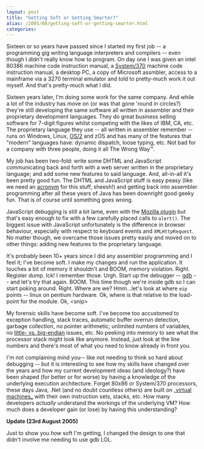 ```yaml
---
layout: post
title: "Getting Soft or Getting Smarter?"
alias: /2005/08/getting-soft-or-getting-smarter.html
categories:
---
```

Sixteen or so years have passed since I started my first job -- a programming gig writing language interpreters and compilers -- even though I didn't really know how to program. On day one I was given an intel 80386 machine code instruction manual, a [System/370](http://en.wikipedia.org/wiki/System/370) machine code instruction manual, a desktop PC, a copy of Microsoft assmbler, access to a mainframe via a 3270 terminal emulator and told to pretty-much work it out myself. And that's pretty-much what I did.

Sixteen years later, I'm doing some work for the same company. And while a lot of the industry has move on (or was that gone 'round in circles?) they're still developing the same software all written in assembler and their proprietary development languages. They do great business selling software for 7-digit figures whilst competing with the likes of IBM, CA, etc. The proprietary language they use -- all written in assembler remember -- runs on Windows, Linux, [OS/2](http://en.wikipedia.org/wiki/Os2) and zOS and has many of the features that "modern" languages have: dynamic dispatch, loose typing, etc. Not bad for a company with three people, doing it all The Wrong Way&trade;.

My job has been two-fold: write some DHTML and JavaScript communicating back and forth with a web server written in the proprietary language; and add some new features to said language. And, all-in-all it's been pretty good fun. The DHTML and JavaScript stuff is easy peasy (like we need an [acronym](http://en.wikipedia.org/wiki/AJAX) for this stuff, sheesh!) and getting back into assembler programming after all these years of Java has been downright good geeky fun. That is of course until something goes wrong.

JavaScript debugging is still a bit lame, even with the [Mozilla plugin](http://www.mozilla.org/projects/venkman/) but that's easy enough to fix with a few carefully placed calls to `alert()`. The biggest issue with JavaScript unfortunately is the difference in browser behaviour, especially with respect to keyboard events and `XMLHttpRequest`. No matter though, we overcame those issues pretty easily and moved on to other things: adding new features to the proprietary language.

It's probably been 10+ years since I did any assembler programming and I feel it; I've become soft. I make my changes and run the application. It touches a bit of memory it shouldn't and BOOM, memory violation. Right. Register dump. Ick! I remember those. Urgh. Start up the debugger -- [gdb](http://www.gnu.org/software/gdb/gdb.html) -- and let's try that again. BOOM. This time though we're inside gdb so I can start poking around. Right. Where are we? Hmm...let's look at where `eip` points -- linux on pentium hardware. Ok, where is that relative to the load-point for the module. Ok, &lt;snip&gt;

My forensic skills have become soft. I've become too accustomed to exception handling, stack traces, automatic buffer overrun detection, garbage collection, no pointer arithmetic; unlimited numbers of variables, no [little- vs. big-endian](http://en.wikipedia.org/wiki/Endianness) issues, etc. No peeking into memory to see what the processor stack might look like anymore. Instead, just look at the line numbers and there's most of what you need to know already in front you.

I'm not complaining mind you-- like not needing to think so hard about debugging -- but it is interesting to see how my skills have changed over the years and how my current development ideas (and ideology?) have been shaped (for better or for worse) by having a knowledge of the underlying execution architecture. Forget 80x86 or System/370 processors, these days Java, .Net (and no doubt countless others) are built on _[virtual machines_](http://en.wikipedia.org/wiki/Virtual_machine) with their own instruction sets, stacks, etc. How many developers _actually_ understand the workings of the underlying VM? How much does a developer gain (or lose) by having this understanding?

**Update (23rd August 2005)**

Just to show you _how_ soft I'm getting, I changed the design to one that didn't involve me needing to use gdb LOL.
